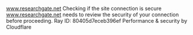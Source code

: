 www.researchgate.net
Checking if the site connection is secure
www.researchgate.net needs to review the security of your connection before proceeding.
Ray ID: 80405d7eceb396ef
Performance & security by Cloudflare